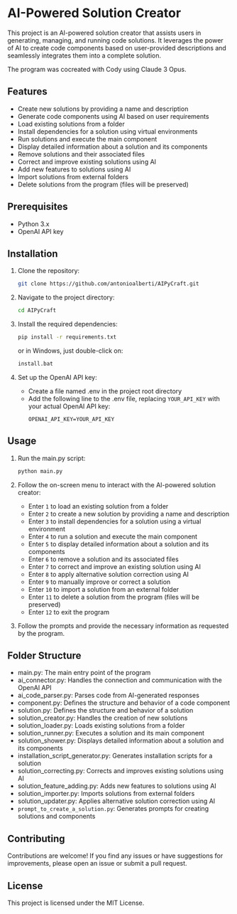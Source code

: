 # AI-Powered Solution Creator

This project is an AI-powered solution creator that assists users in generating, managing, and running code solutions. It leverages the power of AI to create code components based on user-provided descriptions and seamlessly integrates them into a complete solution.

The program was cocreated with Cody using Claude 3 Opus.

## Features

- Create new solutions by providing a name and description
- Generate code components using AI based on user requirements
- Load existing solutions from a folder
- Install dependencies for a solution using virtual environments
- Run solutions and execute the main component
- Display detailed information about a solution and its components
- Remove solutions and their associated files
- Correct and improve existing solutions using AI
- Add new features to solutions using AI
- Import solutions from external folders
- Delete solutions from the program (files will be preserved)

## Prerequisites

- Python 3.x
- OpenAI API key

## Installation

1. Clone the repository:
   ```bash
   git clone https://github.com/antonioalberti/AIPyCraft.git
   ```

2. Navigate to the project directory:
   ```bash
   cd AIPyCraft
   ```

3. Install the required dependencies:
   ```bash
   pip install -r requirements.txt
   ```
   or in Windows, just double-click on:
   ```bash
   install.bat
   ```

4. Set up the OpenAI API key:
   - Create a file named .env in the project root directory
   - Add the following line to the .env file, replacing `YOUR_API_KEY` with your actual OpenAI API key:
     ```plaintext
     OPENAI_API_KEY=YOUR_API_KEY
     ```

## Usage

1. Run the main.py script:
   ```bash
   python main.py
   ```

2. Follow the on-screen menu to interact with the AI-powered solution creator:
   - Enter `1` to load an existing solution from a folder
   - Enter `2` to create a new solution by providing a name and description
   - Enter `3` to install dependencies for a solution using a virtual environment
   - Enter `4` to run a solution and execute the main component
   - Enter `5` to display detailed information about a solution and its components
   - Enter `6` to remove a solution and its associated files
   - Enter `7` to correct and improve an existing solution using AI
   - Enter `8` to apply alternative solution correction using AI
   - Enter `9` to manually improve or correct a solution
   - Enter `10` to import a solution from an external folder
   - Enter `11` to delete a solution from the program (files will be preserved)
   - Enter `12` to exit the program

3. Follow the prompts and provide the necessary information as requested by the program.

## Folder Structure

- main.py: The main entry point of the program
- ai_connector.py: Handles the connection and communication with the OpenAI API
- ai_code_parser.py: Parses code from AI-generated responses
- component.py: Defines the structure and behavior of a code component
- solution.py: Defines the structure and behavior of a solution
- solution_creator.py: Handles the creation of new solutions
- solution_loader.py: Loads existing solutions from a folder
- solution_runner.py: Executes a solution and its main component
- solution_shower.py: Displays detailed information about a solution and its components
- installation_script_generator.py: Generates installation scripts for a solution
- solution_correcting.py: Corrects and improves existing solutions using AI
- solution_feature_adding.py: Adds new features to solutions using AI
- solution_importer.py: Imports solutions from external folders
- solution_updater.py: Applies alternative solution correction using AI
- `prompt_to_create_a_solution.py`: Generates prompts for creating solutions and components

## Contributing

Contributions are welcome! If you find any issues or have suggestions for improvements, please open an issue or submit a pull request.

## License

This project is licensed under the MIT License.